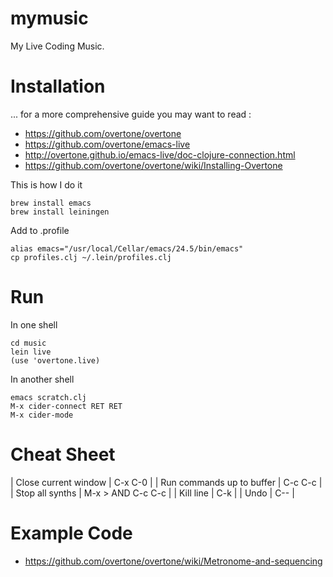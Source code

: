 # mymusic

My Live Coding Music.

# Installation

... for a more comprehensive guide you may want to read :

* https://github.com/overtone/overtone
* https://github.com/overtone/emacs-live
* http://overtone.github.io/emacs-live/doc-clojure-connection.html
* https://github.com/overtone/overtone/wiki/Installing-Overtone

This is how I do it 

    brew install emacs
    brew install leiningen

Add to .profile
	
    alias emacs="/usr/local/Cellar/emacs/24.5/bin/emacs"
	cp profiles.clj ~/.lein/profiles.clj

# Run

In one shell

	cd music
	lein live
	(use 'overtone.live)

In another shell

	emacs scratch.clj
	M-x cider-connect RET RET
	M-x cider-mode
	
	
# Cheat Sheet

| Close current window 			| C-x C-0 				|
| Run commands up to buffer 	| C-c C-c 				|
| Stop all synths 				| M-x > AND C-c C-c 	|
| Kill line                     | C-k    				|
| Undo                          | C--                   |


# Example Code

* https://github.com/overtone/overtone/wiki/Metronome-and-sequencing
	